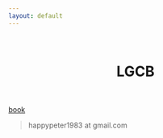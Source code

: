 ```yaml
---
layout: default
---
```

<br />
<h1 style="text-align:center">LGCB</h1>
<br />

[book](/LGCB/book)



<blockquote>
<p>
happypeter1983 at gmail.com
</p>
</blockquote>


